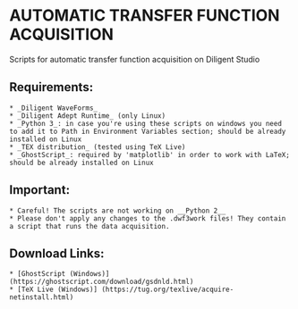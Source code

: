 # AUTOMATIC TRANSFER FUNCTION ACQUISITION
Scripts for automatic transfer function acquisition on Diligent Studio

## Requirements:

	* _Diligent WaveForms_
	* _Diligent Adept Runtime_ (only Linux)
	* _Python 3_: in case you're using these scripts on windows you need to add it to Path in Environment Variables section; should be already installed on Linux
	* _TEX distribution_ (tested using TeX Live)
	* _GhostScript_: required by 'matplotlib' in order to work with LaTeX; should be already installed on Linux


## Important:

	* Careful! The scripts are not working on __Python 2__
	* Please don't apply any changes to the .dwf3work files! They contain a script that runs the data acquisition.


## Download Links:

	* [GhostScript (Windows)] (https://ghostscript.com/download/gsdnld.html)
	* [TeX Live (Windows)] (https://tug.org/texlive/acquire-netinstall.html)